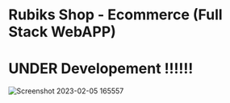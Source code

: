 # Rubiks Shop - Ecommerce (Full Stack WebAPP)

# UNDER Developement ‼️‼️‼️

![Screenshot 2023-02-05 165557](https://user-images.githubusercontent.com/76916192/216816024-067f3aa6-f78d-4b3a-af41-a217f9fb32ac.png)
